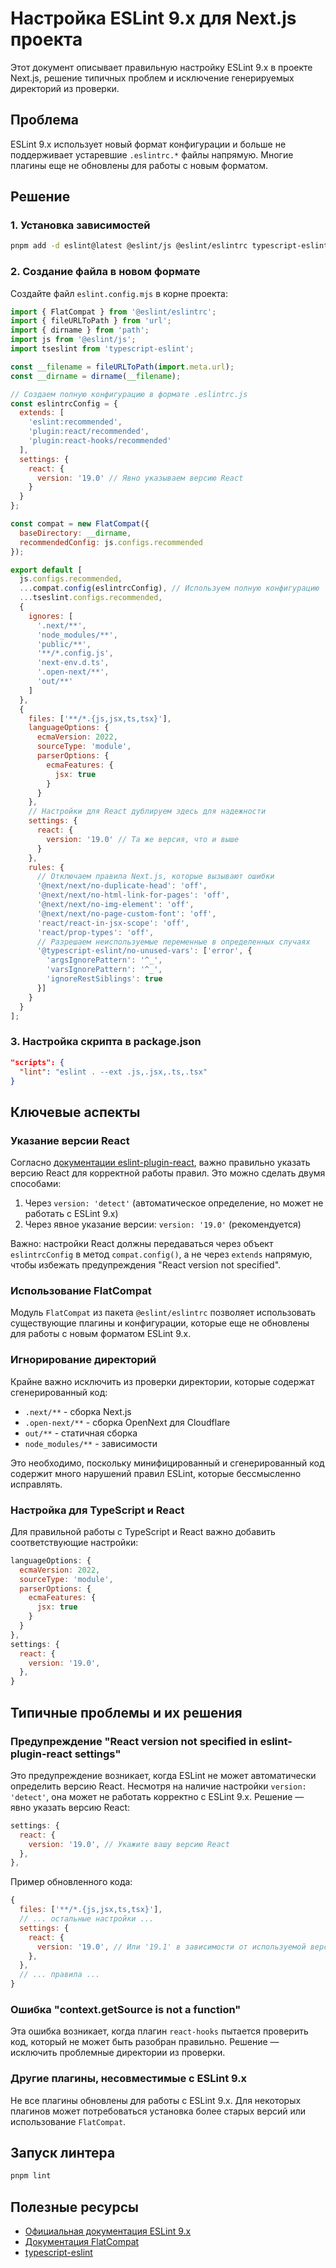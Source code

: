 # Настройка ESLint 9.x для Next.js проекта

Этот документ описывает правильную настройку ESLint 9.x в проекте Next.js, решение типичных проблем и исключение генерируемых директорий из проверки.

## Проблема

ESLint 9.x использует новый формат конфигурации и больше не поддерживает устаревшие `.eslintrc.*` файлы напрямую. Многие плагины еще не обновлены для работы с новым форматом.

## Решение

### 1. Установка зависимостей

```bash
pnpm add -d eslint@latest @eslint/js @eslint/eslintrc typescript-eslint
```

### 2. Создание файла в новом формате

Создайте файл `eslint.config.mjs` в корне проекта:

```javascript
import { FlatCompat } from '@eslint/eslintrc';
import { fileURLToPath } from 'url';
import { dirname } from 'path';
import js from '@eslint/js';
import tseslint from 'typescript-eslint';

const __filename = fileURLToPath(import.meta.url);
const __dirname = dirname(__filename);

// Создаем полную конфигурацию в формате .eslintrc.js
const eslintrcConfig = {
  extends: [
    'eslint:recommended',
    'plugin:react/recommended',
    'plugin:react-hooks/recommended'
  ],
  settings: {
    react: {
      version: '19.0' // Явно указываем версию React
    }
  }
};

const compat = new FlatCompat({
  baseDirectory: __dirname,
  recommendedConfig: js.configs.recommended
});

export default [
  js.configs.recommended,
  ...compat.config(eslintrcConfig), // Используем полную конфигурацию
  ...tseslint.configs.recommended,
  {
    ignores: [
      '.next/**', 
      'node_modules/**',
      'public/**',
      '**/*.config.js',
      'next-env.d.ts',
      '.open-next/**',
      'out/**'
    ]
  },
  {
    files: ['**/*.{js,jsx,ts,tsx}'],
    languageOptions: {
      ecmaVersion: 2022,
      sourceType: 'module',
      parserOptions: {
        ecmaFeatures: {
          jsx: true
        }
      }
    },
    // Настройки для React дублируем здесь для надежности
    settings: {
      react: {
        version: '19.0' // Та же версия, что и выше
      }
    },
    rules: {
      // Отключаем правила Next.js, которые вызывают ошибки
      '@next/next/no-duplicate-head': 'off',
      '@next/next/no-html-link-for-pages': 'off',
      '@next/next/no-img-element': 'off',
      '@next/next/no-page-custom-font': 'off',
      'react/react-in-jsx-scope': 'off',
      'react/prop-types': 'off',
      // Разрешаем неиспользуемые переменные в определенных случаях
      '@typescript-eslint/no-unused-vars': ['error', { 
        'argsIgnorePattern': '^_',
        'varsIgnorePattern': '^_', 
        'ignoreRestSiblings': true 
      }]
    }
  }
]; 
```

### 3. Настройка скрипта в package.json

```json
"scripts": {
  "lint": "eslint . --ext .js,.jsx,.ts,.tsx"
}
```

## Ключевые аспекты

### Указание версии React

Согласно [документации eslint-plugin-react](https://github.com/jsx-eslint/eslint-plugin-react#configuration), важно правильно указать версию React для корректной работы правил. Это можно сделать двумя способами:

1. Через `version: 'detect'` (автоматическое определение, но может не работать с ESLint 9.x)
2. Через явное указание версии: `version: '19.0'` (рекомендуется)

Важно: настройки React должны передаваться через объект `eslintrcConfig` в метод `compat.config()`, а не через `extends` напрямую, чтобы избежать предупреждения "React version not specified".

### Использование FlatCompat

Модуль `FlatCompat` из пакета `@eslint/eslintrc` позволяет использовать существующие плагины и конфигурации, которые еще не обновлены для работы с новым форматом ESLint 9.x.

### Игнорирование директорий

Крайне важно исключить из проверки директории, которые содержат сгенерированный код:

- `.next/**` - сборка Next.js
- `.open-next/**` - сборка OpenNext для Cloudflare
- `out/**` - статичная сборка
- `node_modules/**` - зависимости

Это необходимо, поскольку минифицированный и сгенерированный код содержит много нарушений правил ESLint, которые бессмысленно исправлять.

### Настройка для TypeScript и React

Для правильной работы с TypeScript и React важно добавить соответствующие настройки:

```javascript
languageOptions: {
  ecmaVersion: 2022,
  sourceType: 'module',
  parserOptions: {
    ecmaFeatures: {
      jsx: true
    }
  }
},
settings: {
  react: {
    version: '19.0',
  },
}
```

## Типичные проблемы и их решения

### Предупреждение "React version not specified in eslint-plugin-react settings"

Это предупреждение возникает, когда ESLint не может автоматически определить версию React. Несмотря на наличие настройки `version: 'detect'`, она может не работать корректно с ESLint 9.x. Решение — явно указать версию React:

```javascript
settings: {
  react: {
    version: '19.0', // Укажите вашу версию React
  },
},
```

Пример обновленного кода:

```javascript
{
  files: ['**/*.{js,jsx,ts,tsx}'],
  // ... остальные настройки ...
  settings: {
    react: {
      version: '19.0', // Или '19.1' в зависимости от используемой версии
    },
  },
  // ... правила ...
}
```

### Ошибка "context.getSource is not a function"

Эта ошибка возникает, когда плагин `react-hooks` пытается проверить код, который не может быть разобран правильно. Решение — исключить проблемные директории из проверки.

### Другие плагины, несовместимые с ESLint 9.x

Не все плагины обновлены для работы с ESLint 9.x. Для некоторых плагинов может потребоваться установка более старых версий или использование `FlatCompat`.

## Запуск линтера

```bash
pnpm lint
```

## Полезные ресурсы

- [Официальная документация ESLint 9.x](https://eslint.org/docs/latest/use/configure/configuration-files-new)
- [Документация FlatCompat](https://github.com/eslint/eslintrc)
- [typescript-eslint](https://typescript-eslint.io/getting-started) 